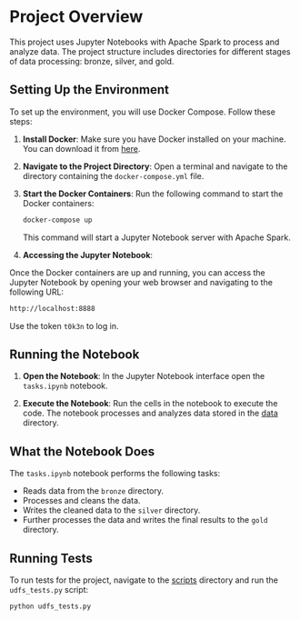 # Project Overview

This project uses Jupyter Notebooks with Apache Spark to process and analyze data. The project structure includes directories for different stages of data processing: bronze, silver, and gold.

## Setting Up the Environment

To set up the environment, you will use Docker Compose. Follow these steps:

1. **Install Docker**: Make sure you have Docker installed on your machine. You can download it from [here](https://www.docker.com/products/docker-desktop).

2. **Navigate to the Project Directory**: Open a terminal and navigate to the directory containing the `docker-compose.yml` file.

3. **Start the Docker Containers**: Run the following command to start the Docker containers:

    ```sh
    docker-compose up
    ```

    This command will start a Jupyter Notebook server with Apache Spark.

4. **Accessing the Jupyter Notebook**: 

Once the Docker containers are up and running, you can access the Jupyter Notebook by opening your web browser and navigating to the following URL:
 ```sh
 http://localhost:8888
 ```


Use the token `t0k3n` to log in.

## Running the Notebook

1. **Open the Notebook**: In the Jupyter Notebook interface open the `tasks.ipynb` notebook.

2. **Execute the Notebook**: Run the cells in the notebook to execute the code. The notebook processes and analyzes data stored in the [data](http://_vscodecontentref_/5) directory.

## What the Notebook Does

The `tasks.ipynb` notebook performs the following tasks:

- Reads data from the `bronze` directory.
- Processes and cleans the data.
- Writes the cleaned data to the `silver` directory.
- Further processes the data and writes the final results to the `gold` directory.

## Running Tests

To run tests for the project, navigate to the [scripts](http://_vscodecontentref_/6) directory and run the `udfs_tests.py` script:

```sh
python udfs_tests.py